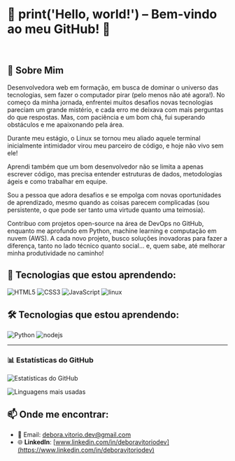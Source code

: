 # 🚀 print('Hello, world!') – Bem-vindo ao meu GitHub! 👋
<br>

## 🌟 Sobre Mim

Desenvolvedora web em formação, em busca de dominar o universo das tecnologias, sem fazer o computador pirar (pelo menos não até agora!). No começo da minha jornada, enfrentei muitos desafios 
novas tecnologias pareciam um grande mistério, e cada erro me deixava com mais perguntas do que respostas. Mas, com paciência e um bom chá, fui superando obstáculos e me apaixonando pela área.

Durante meu estágio, o Linux se tornou meu aliado 
aquele terminal inicialmente intimidador virou meu parceiro de código, e hoje não vivo sem ele!

Aprendi também que um bom desenvolvedor não se limita a apenas escrever código, mas precisa entender estruturas de dados, metodologias ágeis e como trabalhar em equipe.

Sou a pessoa que adora desafios e se empolga com novas oportunidades de aprendizado, mesmo quando as coisas parecem complicadas (sou persistente, o que pode ser tanto uma virtude quanto uma teimosia).

Contribuo com projetos open-source na área de DevOps no GitHub, enquanto me aprofundo em Python, machine learning e computação em nuvem (AWS). A cada novo projeto, busco soluções inovadoras para fazer a diferença, tanto no lado técnico quanto social... e, quem sabe, até melhorar minha produtividade no caminho!


 ## 🚀 Tecnologias que estou aprendendo:

<div>
  <img src="https://img.icons8.com/color/96/000000/html-5.png" alt="HTML5"/>
  <img src="https://img.icons8.com/color/96/000000/css3.png" alt="CSS3"/>
  <img src="https://img.icons8.com/color/96/000000/javascript.png" alt="JavaScript"/>
  <img src="https://img.icons8.com/color/96/000000/linux.png" alt="linux"/>
</div>

## 🛠 Tecnologias que estou aprendendo:
<div>
  <img src="https://img.icons8.com/color/96/000000/python.png" alt="Python"/>
  <img src="https://img.icons8.com/color/96/000000/nodejs.png" alt="nodejs"/
  <img src="https://img.icons8.com/color/96/000000/amazon-web-services.png" alt="AWS"/>
</div>

---

### 📊 Estatísticas do GitHub  


![Estatísticas do GitHub](https://github-readme-stats.vercel.app/api?username=deborasouza01&show_icons=true&theme=dark)  

![Linguagens mais usadas](https://github-readme-stats.vercel.app/api/top-langs/?username=deborasouza01&layout=compact&theme=dark)


## 📫 Onde me encontrar:
- 💌 Email: [debora.vitorio.dev@gmail.com](mailto:debora.vitorio.dev@gmail.com)
- 🌐 **LinkedIn**: [www.linkedin.com/in/deboravitoriodev](https://www.linkedin.com/in/deboravitoriodev)
